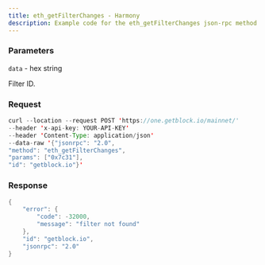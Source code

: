 ```yaml
---
title: eth_getFilterChanges - Harmony
description: Example code for the eth_getFilterChanges json-rpc method. Сomplete guide on how to use eth_getFilterChanges json-rpc in GetBlock.io Web3 documentation.
---
```


### Parameters


`data` - hex string

Filter ID.

### Request

``` java
curl --location --request POST 'https://one.getblock.io/mainnet/' 
--header 'x-api-key: YOUR-API-KEY' 
--header 'Content-Type: application/json' 
--data-raw '{"jsonrpc": "2.0",
"method": "eth_getFilterChanges",
"params": ["0x7c31"],
"id": "getblock.io"}'
```

###  Response

``` java
{
    "error": {
        "code": -32000,
        "message": "filter not found"
    },
    "id": "getblock.io",
    "jsonrpc": "2.0"
}
```

